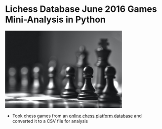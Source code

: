 # Lichess Database June 2016 Games Mini-Analysis in Python

<img src = "chess.jpg" alt = "" width = "378" height = "250">

* Took chess games from an [online chess platform database](https://database.lichess.org/) and converted it to a CSV file for analysis
